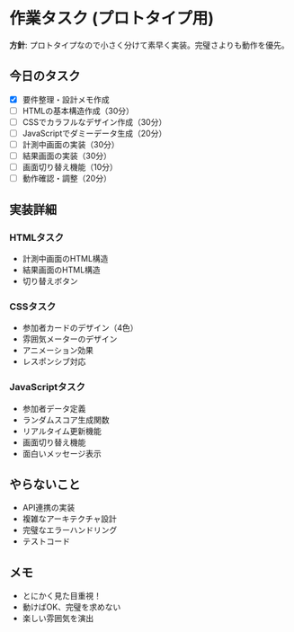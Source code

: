 # 作業タスク (プロトタイプ用)

**方針**: プロトタイプなので小さく分けて素早く実装。完璧さよりも動作を優先。

## 今日のタスク
- [x] 要件整理・設計メモ作成
- [ ] HTMLの基本構造作成（30分）
- [ ] CSSでカラフルなデザイン作成（30分）
- [ ] JavaScriptでダミーデータ生成（20分）
- [ ] 計測中画面の実装（30分）
- [ ] 結果画面の実装（30分）
- [ ] 画面切り替え機能（10分）
- [ ] 動作確認・調整（20分）

## 実装詳細
### HTMLタスク
- 計測中画面のHTML構造
- 結果画面のHTML構造
- 切り替えボタン

### CSSタスク
- 参加者カードのデザイン（4色）
- 雰囲気メーターのデザイン
- アニメーション効果
- レスポンシブ対応

### JavaScriptタスク
- 参加者データ定義
- ランダムスコア生成関数
- リアルタイム更新機能
- 画面切り替え機能
- 面白いメッセージ表示

## やらないこと
- API連携の実装
- 複雑なアーキテクチャ設計
- 完璧なエラーハンドリング
- テストコード

## メモ
- とにかく見た目重視！
- 動けばOK、完璧を求めない
- 楽しい雰囲気を演出